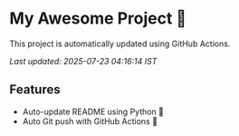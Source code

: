 # My Awesome Project 🚀

This project is automatically updated using GitHub Actions.

_Last updated: 2025-07-23 04:16:14 IST_

## Features
- Auto-update README using Python 🐍
- Auto Git push with GitHub Actions 🤖

